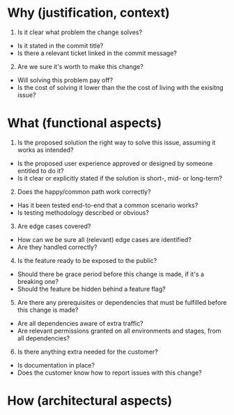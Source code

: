 # Why (justification, context)

1. Is it clear what problem the change solves?
* Is it stated in the commit title?
* Is there a relevant ticket linked in the commit message?

2. Are we sure it's worth to make this change?
* Will solving this problem pay off?
* Is the cost of solving it lower than the the cost of living with the exisitng issue?

# What (functional aspects)

1. Is the proposed solution the right way to solve this issue, assuming it works as intended?
* Is the proposed user experience approved or designed by someone entitled to do it?
* Is it clear or explicitly stated if the solution is short-, mid- or long-term?

2. Does the happy/common path work correctly?
* Has it been tested end-to-end that a common scenario works?
* Is testing methodology described or obvious?

3. Are edge cases covered?
* How can we be sure all (relevant) edge cases are identified?
* Are they handled correctly?

4. Is the feature ready to be exposed to the public?
* Should there be grace period before this change is made, if it's a breaking one?
* Should the feature be hidden behind a feature flag?

5. Are there any prerequisites or dependencies that must be fulfilled before this change is made?
* Are all dependencies aware of extra traffic?
* Are relevant permissions granted on all environments and stages, from all dependencies?

6. Is there anything extra needed for the customer?
* Is documentation in place?
* Does the customer know how to report issues with this change?

# How (architectural aspects)
